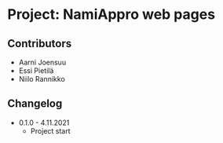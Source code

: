 # Project: NamiAppro web pages

## Contributors
* Aarni Joensuu
* Essi Pietilä
* Niilo Rannikko

## Changelog
* 0.1.0 - 4.11.2021
  * Project start
